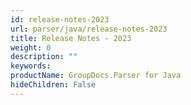 ```yaml
---
id: release-notes-2023
url: parser/java/release-notes-2023
title: Release Notes - 2023
weight: 0
description: ""
keywords: 
productName: GroupDocs.Parser for Java
hideChildren: False
---
```

